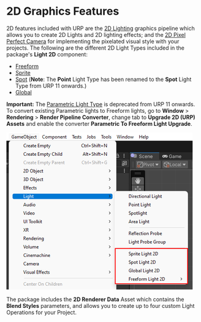 # 2D Graphics Features

2D features included with URP are the [2D Lighting](Lights-2D-intro.md) graphics pipeline which allows you to create 2D Lights and 2D lighting effects; and the [2D Pixel Perfect Camera](2d-pixelperfect.md) for implementing the pixelated visual style with your projects. The following are the different 2D Light Types included in the package's **Light 2D** component:

* [Freeform](LightTypes.md#freeform)
* [Sprite](LightTypes.md#sprite)
* [Spot](LightTypes.md#spot) (**Note**: The **Point** Light Type has been renamed to the **Spot** Light Type from URP 11 onwards.)
* [Global](LightTypes.md#global)

**Important:** The [Parametric Light Type](LightTypes.md#parametric) is deprecated from URP 11 onwards. To convert existing Parametric lights to Freeform lights, go to **Window** &gt; **Rendering** &gt; **Render Pipeline Converter**, change tab to **Upgrade 2D (URP) Assets** and enable the converter **Parametric To Freeform Light Upgrade**.

![](Images/2D/2d-lights-gameobject-menu.png)

The package includes the **2D Renderer Data** Asset which contains the **Blend Styles** parameters, and allows you to create up to four custom Light Operations for your Project.
